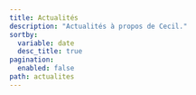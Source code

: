 ```yaml
---
title: Actualités
description: "Actualités à propos de Cecil."
sortby:
  variable: date
  desc_title: true
pagination:
  enabled: false
path: actualites
---
```

